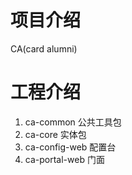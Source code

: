 # 项目介绍
CA(card alumni)

# 工程介绍
1. ca-common 公共工具包
2. ca-core   实体包
3. ca-config-web 配置台
4. ca-portal-web 门面